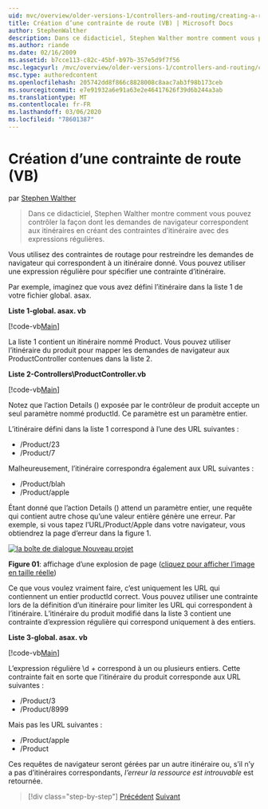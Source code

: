 ```yaml
---
uid: mvc/overview/older-versions-1/controllers-and-routing/creating-a-route-constraint-vb
title: Création d’une contrainte de route (VB) | Microsoft Docs
author: StephenWalther
description: Dans ce didacticiel, Stephen Walther montre comment vous pouvez contrôler la façon dont les demandes de navigateur correspondent aux itinéraires en créant des contraintes d’itinéraire avec des expressions régulières.
ms.author: riande
ms.date: 02/16/2009
ms.assetid: b7cce113-c82c-45bf-b97b-357e5d9f7f56
msc.legacyurl: /mvc/overview/older-versions-1/controllers-and-routing/creating-a-route-constraint-vb
msc.type: authoredcontent
ms.openlocfilehash: 205742dd8f866c8828008c8aac7ab3f98b173ceb
ms.sourcegitcommit: e7e91932a6e91a63e2e46417626f39d6b244a3ab
ms.translationtype: MT
ms.contentlocale: fr-FR
ms.lasthandoff: 03/06/2020
ms.locfileid: "78601387"
---
```

# <a name="creating-a-route-constraint-vb"></a>Création d’une contrainte de route (VB)

par [Stephen Walther](https://github.com/StephenWalther)

> Dans ce didacticiel, Stephen Walther montre comment vous pouvez contrôler la façon dont les demandes de navigateur correspondent aux itinéraires en créant des contraintes d’itinéraire avec des expressions régulières.

Vous utilisez des contraintes de routage pour restreindre les demandes de navigateur qui correspondent à un itinéraire donné. Vous pouvez utiliser une expression régulière pour spécifier une contrainte d’itinéraire.

Par exemple, imaginez que vous avez défini l’itinéraire dans la liste 1 de votre fichier global. asax.

**Liste 1-global. asax. vb**

[!code-vb[Main](creating-a-route-constraint-vb/samples/sample1.vb)]

La liste 1 contient un itinéraire nommé Product. Vous pouvez utiliser l’itinéraire du produit pour mapper les demandes de navigateur aux ProductController contenues dans la liste 2.

**Liste 2-Controllers\ProductController.vb**

[!code-vb[Main](creating-a-route-constraint-vb/samples/sample2.vb)]

Notez que l’action Details () exposée par le contrôleur de produit accepte un seul paramètre nommé productId. Ce paramètre est un paramètre entier.

L’itinéraire défini dans la liste 1 correspond à l’une des URL suivantes :

- /Product/23
- /Product/7

Malheureusement, l’itinéraire correspondra également aux URL suivantes :

- /Product/blah
- /Product/apple

Étant donné que l’action Details () attend un paramètre entier, une requête qui contient autre chose qu’une valeur entière génère une erreur. Par exemple, si vous tapez l’URL/Product/Apple dans votre navigateur, vous obtiendrez la page d’erreur dans la figure 1.

[![la boîte de dialogue Nouveau projet](creating-a-route-constraint-vb/_static/image1.jpg)](creating-a-route-constraint-vb/_static/image1.png)

**Figure 01**: affichage d’une explosion de page ([cliquez pour afficher l’image en taille réelle](creating-a-route-constraint-vb/_static/image2.png))

Ce que vous voulez vraiment faire, c’est uniquement les URL qui contiennent un entier productId correct. Vous pouvez utiliser une contrainte lors de la définition d’un itinéraire pour limiter les URL qui correspondent à l’itinéraire. L’itinéraire du produit modifié dans la liste 3 contient une contrainte d’expression régulière qui correspond uniquement à des entiers.

**Liste 3-global. asax. vb**

[!code-vb[Main](creating-a-route-constraint-vb/samples/sample3.vb)]

L’expression régulière \d + correspond à un ou plusieurs entiers. Cette contrainte fait en sorte que l’itinéraire du produit corresponde aux URL suivantes :

- /Product/3
- /Product/8999

Mais pas les URL suivantes :

- /Product/apple
- /Product

Ces requêtes de navigateur seront gérées par un autre itinéraire ou, s’il n’y a pas d’itinéraires correspondants, *l’erreur la ressource est introuvable* est retournée.

> [!div class="step-by-step"]
> [Précédent](creating-custom-routes-vb.md)
> [Suivant](creating-a-custom-route-constraint-vb.md)
